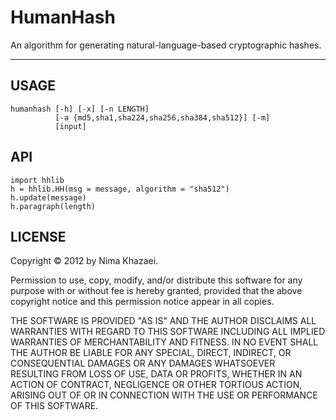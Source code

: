 HumanHash
========

An algorithm for generating natural-language-based cryptographic hashes.

* * * * *

USAGE
-----

~~~~~
humanhash [-h] [-x] [-n LENGTH]
          [-a {md5,sha1,sha224,sha256,sha384,sha512}] [-m]
          [input]
~~~~~

API
---

~~~~~
import hhlib
h = hhlib.HH(msg = message, algorithm = "sha512")
h.update(message)
h.paragraph(length)
~~~~~

LICENSE
-------

Copyright © 2012 by Nima Khazaei.

Permission to use, copy, modify, and/or distribute this software for any 
purpose with or without fee is hereby granted, provided that the above 
copyright notice and this permission notice appear in all copies.

THE SOFTWARE IS PROVIDED "AS IS" AND THE AUTHOR DISCLAIMS ALL WARRANTIES WITH 
REGARD TO THIS SOFTWARE INCLUDING ALL IMPLIED WARRANTIES OF MERCHANTABILITY AND 
FITNESS. IN NO EVENT SHALL THE AUTHOR BE LIABLE FOR ANY SPECIAL, DIRECT, 
INDIRECT, OR CONSEQUENTIAL DAMAGES OR ANY DAMAGES WHATSOEVER RESULTING FROM 
LOSS OF USE, DATA OR PROFITS, WHETHER IN AN ACTION OF CONTRACT, NEGLIGENCE OR 
OTHER TORTIOUS ACTION, ARISING OUT OF OR IN CONNECTION WITH THE USE OR 
PERFORMANCE OF THIS SOFTWARE.
